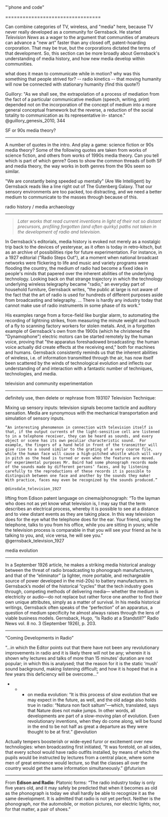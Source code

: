 "'phone and code"

=================================

Can combine categories of TV, wireless, and "media" here, because TV never really developed as a community for Gernsback.  He started *Television News* as a wager to the argument that communities of amateurs can advance a "new art" faster than any closed off, patent-hoarding corporation.  That may be true, but the corporations dictated the terms of that development.  So, this section can be more broadly about Gernsback's understanding of media history, and how new media develop within communities.

what does it mean to communicate while in motion?  why was this something that people strived for? -- radio kinetics -- that moving humanity will now be connected with stationary humanity (find this quote?)

Guillory:  "As we shall see, the extrapolation of a process of mediation from the fact of a particular communicative medium (speech, writing, print) depended not on the incorporation of the concept of medium into a more general conceptual framework but the reverse, a reduction of the social totality to communication as its representative in- stance."  @guillory_genesis_2010, 344

SF or 90s media theory?

--------------------------------

A number of quotes in the intro. And play a game: science fiction or 90s media theory?  Some of the following quotes are taken from works of science fiction, and others from works of 1990s media theory.  Can you tell which is part of which genre?  Goes to show the common threads of both SF and media theory, the way works in both genres from the 90s seem so similar.

"We are constantly being speeded up mentally" (Are We Intelligent) by Gernsback reads like a line right out of The Gutenberg Galaxy.  That our sensory environments are too packed, too distracting, and we need a better medium to communicate to the masses through because of this.

radio history / media archaeology

-------------------------------------------

> *Later works that read current inventions in light of their not so distant precursors, profiling forgotten (and often quirky) paths not taken in the development of radio and television.*

In Gernsback's editorials, media history is evoked not merely as a nostalgic trip back to the devices of yesteryear, as it often is today in retro-kitsch, but as an archive of possibilities ripe for future experimentation. For instance, in a 1927 editorial ("Radio Steps Out"), at a moment when national broadcast networks were flickering to life and music and variety programs were flooding the country, the medium of radio had become a fixed idea in people's minds that papered over the inherent abilities of the underlying technology. Looking back on that strange trajectory in which the technology underlying wireless telegraphy became "radio," an everyday part of household furniture, Gernsback writes, "the public at large is not aware of the fact that the art of radio is used for hundreds of different purposes aside from broadcasting and telegraphy. … There is hardly any industry today that cannot make use of radio instruments in some phase of its work."

His examples range from a force-field like burglar alarm, to automating the recording of lightning strikes, from measuring the minute weight and touch of a fly to scanning factory workers for stolen metals. And, in a forgotten example of Gernsback's own from the 1900s (which he christened the "Dynamophone") electric motors can be started remotely by the human voice, proving that "the apparatus foreshadowed broadcasting: the human voice actually did create effects at the receiving end," both for machines and humans.  Gernsback consistently reminds us that the inherent abilities of wireless, i.e. of information transmitted through the air, has now itself been scattered by the winds of technological evolution and inflects our understanding of and interaction with a fantastic number of techniques, technologies, and media.

television and community experimentation

-------------------------------------------------------

definitely use, then delete or rephrase from 193107 Television Technique:

[^rqrn]: Gernsback's first editorial for this magazine emphasized a slightly different point: that the large corporations---who by necessity had to be depended on to produce these incredibly complex and expensive technologies---were actually stifling competition by "jealously guarding whatever improvements are made, because these large firms naturally wish to come out with a complete set that can be sold ready-made to the public."  Continuing his argument that communities of amateur tinkerers, openly sharing their results, were a necessary element in the development of new media, Gernsback continues:

    > Everyone knows that, the more people who are working on an art, the more rapid the progress will be in the end.  Many improvements in radio have been due to experimenters who started in a small way and, later on, became outstanding figures in radio. … The more experimenters and the more television fans who become interested in the art, the quicker it will advance and the sooner it will be put on the stable basis which it deserves.

    

    He saw *Television News* as providing an entry point for this community of amateur television experimenters that had yet to come into being:  "To this purpose I am dedicating this new publication, and the future will demonstrate the correctness of the assumption."

    @gernsback_television_1931.

Mixing up sensory inputs: television signals become tacticle and auditory sensation.  Media are synonymous with the mechanical transportation and simulation of sensory inputs.

    

    “An interesting phenomenon in connection with television itself is that, if the output currents of the light-sensitive cell are listened to in a telephone receiver, they can be heard as sounds, and every object or scene has its own peculiar characteristic sound.  For example, the fingers of a hand held in front of the transmitter will give rise to a sound similar to the grating of a very coarse file, while the human face will cause a high-pitched whistle which will vary in pitch as the head is turned or even when the features are moved.  For experimental purposes Mr. Baird had some phonograph records made of the sounds made by different persons’ faces, and by listening carefully to the reproductions of these records it is possible to distinguish between one face and another by the sounds they make!  With practice, faces may even be recognized by the sounds produced.”

    @dinsdale_television_1927

lifting from Edison patent language on cinema/phonograph:  “To the layman who does not as yet know what television is, I may say that the term describes an electrical process, whereby it is possible to see at a distance and to view distant events as they are taking place.  In this way television does for the eye what the telephone does for the ear.  Your friend, using the telephone, talks to you from his office, while you are sitting in yours; while the television process is comparable in that you will see your friend as he is talking to you, and, vice versa, he will see you.”  @gernsback_television_1927

media evolution

-------------------------

In a September 1926 article, he makes a striking media historical analogy between the threat of radio broadcasting to phonograph manufacturers, and that of the “eliminator” (a lighter, more portable, and rechargeable source of power developed in the mid-20s) to battery manufacturers. In Gernsbackʼs model of the historical “cycles” that the tech industry goes through, competing methods of delivering media— whether the medium is electricity or audio—do not replace but rather force one another to find their own unique attributes, simply as a matter of survival. In his media historical writings, Gernsback often speaks of the “perfection” of an apparatus, a question of medium specificity he almost always raises through the lens of viable business models. Gernsback, Hugo, “Is Radio at a Standstill?” Radio News vol. 8 no. 3 (September 1926), p. 203.

* * * * * * * * 

“Coming Developments in Radio”

“…in which the Editor points out that there have not been any revolutionary improvements in radio and it is likely there will not be any; wherein it is shown why lectures and talks of more than 15 minutes’ duration are not popular; in which this is analysed; that the reason for it is the static ‘mush’ sound background, making listening difficult; and how it is hoped that in a few years this deficiency will be overcome…”

* * * on media evolution:  “It is this process of slow evolution that we may expect in the future, as well, and the old adage also holds true in radio: “Natura non facit saltum”—which, translated, says that Nature does not make jumps.  In other words, all developments are part of a slow-moving plan of evolution.  Even revolutionary inventions, when they do come along, will be found in the end to be not half as great a departure as they were thought to be at first.” @evolution

Actually tempers boosterish or wide-eyed furor or excitement over new technologies:  when broadcasting first initiated, “It was foretold, on all sides, that every school would have radio outfits installed, by means of which the pupils would be instructed by lectures from a central place, where some men of great eminence would lecture, so that the classes all over the country would get the same information simultaneously.”  @futurism

* * * * * * * * 

From **Edison and Radio**:  Platonic forms:  “The radio industry today is only five years old, and it may safely be predicted that when it becomes as old as the phonograph is today we shall hardly be able to recognize it as the same development.  It is admitted that radio is not yet perfect.  Neither is the phonograph, nor the automobile, or motion pictures, nor electric lights; nor, for that matter, a pair of shoes.”